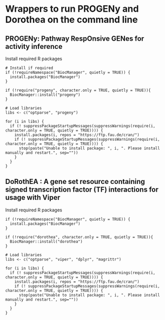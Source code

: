 # Wrappers to run PROGENy and Dorothea on the command line

## PROGENy: Pathway RespOnsive GENes for activity inference
Install required R packages
```
# Install if required
if (!requireNamespace("BiocManager", quietly = TRUE)) {
  install.packages("BiocManager")
}

if (!require("progeny", character.only = TRUE, quietly = TRUE)){
  BiocManager::install("progeny")
}

# Load libraries
libs <- c("optparse", "progeny")

for (i in libs) {
  if (! suppressPackageStartupMessages(suppressWarnings(require(i, character.only = TRUE, quietly = TRUE)))) { 
    install.packages(i, repos = "https://ftp.fau.de/cran/")
    if (! suppressPackageStartupMessages(suppressWarnings(require(i, character.only = TRUE, quietly = TRUE)))) {
      stop(paste("Unable to install package: ", i, ". Please install manually and restart.", sep=""))
    }
  }
}
```

## DoRothEA : A gene set resource containing signed transcription factor (TF) interactions for usage with Viper
Install required R packages
```
if (!requireNamespace("BiocManager", quietly = TRUE)) {
  install.packages("BiocManager")
}

if (!require("dorothea", character.only = TRUE, quietly = TRUE)){
  BiocManager::install("dorothea")
}

# Load libraries
libs <- c("optparse", "viper", "dplyr", "magrittr")

for (i in libs) {
  if (! suppressPackageStartupMessages(suppressWarnings(require(i, character.only = TRUE, quietly = TRUE)))) { 
    install.packages(i, repos = "https://ftp.fau.de/cran/")
    if (! suppressPackageStartupMessages(suppressWarnings(require(i, character.only = TRUE, quietly = TRUE)))) {
      stop(paste("Unable to install package: ", i, ". Please install manually and restart.", sep=""))
    }
  }
}
```